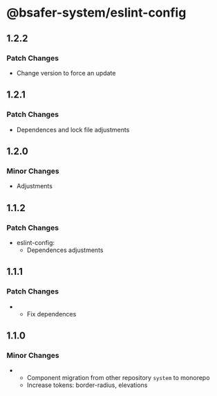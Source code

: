 # @bsafer-system/eslint-config

## 1.2.2

### Patch Changes

- Change version to force an update

## 1.2.1

### Patch Changes

- Dependences and lock file adjustments

## 1.2.0

### Minor Changes

- Adjustments

## 1.1.2

### Patch Changes

- eslint-config:
  - Dependences adjustments

## 1.1.1

### Patch Changes

- - Fix dependences

## 1.1.0

### Minor Changes

- - Component migration from other repository `system` to monorepo
  - Increase tokens: border-radius, elevations
